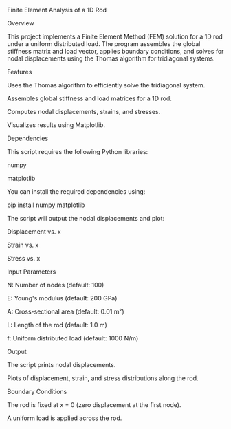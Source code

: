 Finite Element Analysis of a 1D Rod

Overview

This project implements a Finite Element Method (FEM) solution for a 1D rod under a uniform distributed load. The program assembles the global stiffness matrix and load vector, applies boundary conditions, and solves for nodal displacements using the Thomas algorithm for tridiagonal systems.


Features

Uses the Thomas algorithm to efficiently solve the tridiagonal system.

Assembles global stiffness and load matrices for a 1D rod.

Computes nodal displacements, strains, and stresses.

Visualizes results using Matplotlib.


Dependencies

This script requires the following Python libraries:

numpy

matplotlib

You can install the required dependencies using:

pip install numpy matplotlib


The script will output the nodal displacements and plot:

Displacement vs. x

Strain vs. x

Stress vs. x


Input Parameters

N: Number of nodes (default: 100)

E: Young's modulus (default: 200 GPa)

A: Cross-sectional area (default: 0.01 m²)

L: Length of the rod (default: 1.0 m)

f: Uniform distributed load (default: 1000 N/m)


Output

The script prints nodal displacements.

Plots of displacement, strain, and stress distributions along the rod.

Boundary Conditions

The rod is fixed at x = 0 (zero displacement at the first node).

A uniform load is applied across the rod.
